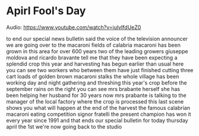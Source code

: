# Apirl Fool's Day

Audio: https://www.youtube.com/watch?v=iulvIfdUeZ0

to end our special news bulletin
said the voice of the television
announcer
we are going over to the macaroni fields
of calabria
macaroni has been grown in this area for
over 600 years
two of the leading growers
giuseppe moldova
and ricardo bravante
tell me that they have been expecting a
splendid crop this year and harvesting
has begun earlier than usual
here you can see two workers who between
them
have just finished cutting three cart
loads of golden brown macaroni stalks
the whole village has been working day
and night
gathering and threshing this year's crop
before the september rains
on the right
you can see mrs brabante herself
she has been helping her husband for 30
years now
mrs prabante
is talking to the manager of the local
factory where the crop is processed
this last scene
shows you what will happen at the end of
the harvest
the famous calabrian macaroni eating
competition
signor fratelli
the present champion has won it every
year since
1991
and that ends our special bulletin for
today
thursday april the 1st
we're now going back to the studio
